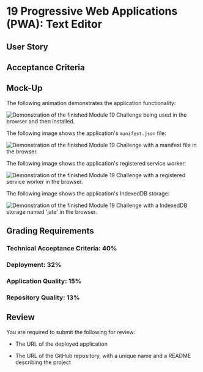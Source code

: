# 19 Progressive Web Applications (PWA): Text Editor

## 


## User Story


## Acceptance Criteria


## Mock-Up

The following animation demonstrates the application functionality:

![Demonstration of the finished Module 19 Challenge being used in the browser and then installed.](./Assets/00-demo.gif)

The following image shows the application's `manifest.json` file:

![Demonstration of the finished Module 19 Challenge with a manifest file in the browser.](./Assets/01-manifest.png)

The following image shows the application's registered service worker:

![Demonstration of the finished Module 19 Challenge with a registered service worker in the browser.](./Assets/02-service-worker.png)

The following image shows the application's IndexedDB storage:

![Demonstration of the finished Module 19 Challenge with a IndexedDB storage named 'jate' in the browser.](./Assets/03-idb-storage.png)

## Grading Requirements



### Technical Acceptance Criteria: 40%



### Deployment: 32%



### Application Quality: 15%



### Repository Quality: 13%


## Review

You are required to submit the following for review:

* The URL of the deployed application

* The URL of the GitHub repository, with a unique name and a README describing the project
